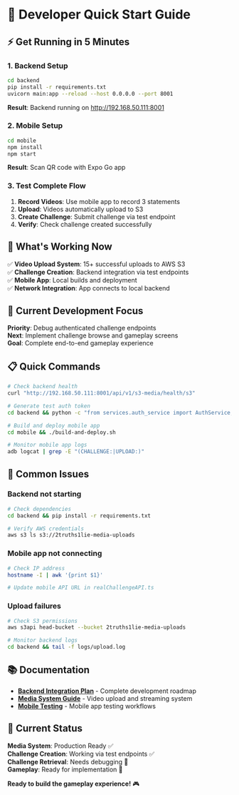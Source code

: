 # 🚀 Developer Quick Start Guide

## ⚡ Get Running in 5 Minutes

### 1. Backend Setup
```bash
cd backend
pip install -r requirements.txt
uvicorn main:app --reload --host 0.0.0.0 --port 8001
```
**Result**: Backend running on http://192.168.50.111:8001

### 2. Mobile Setup
```bash
cd mobile
npm install
npm start
```
**Result**: Scan QR code with Expo Go app

### 3. Test Complete Flow
1. **Record Videos**: Use mobile app to record 3 statements
2. **Upload**: Videos automatically upload to S3
3. **Create Challenge**: Submit challenge via test endpoint
4. **Verify**: Check challenge created successfully

## 🎯 What's Working Now

✅ **Video Upload System**: 15+ successful uploads to AWS S3  
✅ **Challenge Creation**: Backend integration via test endpoints  
✅ **Mobile App**: Local builds and deployment  
✅ **Network Integration**: App connects to local backend  

## 🔧 Current Development Focus

**Priority**: Debug authenticated challenge endpoints  
**Next**: Implement challenge browse and gameplay screens  
**Goal**: Complete end-to-end gameplay experience  

## 📋 Quick Commands

```bash
# Check backend health
curl "http://192.168.50.111:8001/api/v1/s3-media/health/s3"

# Generate test auth token
cd backend && python -c "from services.auth_service import AuthService; print(AuthService().create_access_token({'sub': 'test-user'}))"

# Build and deploy mobile app
cd mobile && ./build-and-deploy.sh

# Monitor mobile app logs
adb logcat | grep -E "(CHALLENGE:|UPLOAD:)"
```

## 🐛 Common Issues

### Backend not starting
```bash
# Check dependencies
cd backend && pip install -r requirements.txt

# Verify AWS credentials
aws s3 ls s3://2truths1lie-media-uploads
```

### Mobile app not connecting
```bash
# Check IP address
hostname -I | awk '{print $1}'

# Update mobile API URL in realChallengeAPI.ts
```

### Upload failures
```bash
# Check S3 permissions
aws s3api head-bucket --bucket 2truths1lie-media-uploads

# Monitor backend logs
cd backend && tail -f logs/upload.log
```

## 📚 Documentation

- **[Backend Integration Plan](../BACKEND_INTEGRATION_PLAN.md)** - Complete development roadmap
- **[Media System Guide](docs/MEDIA_SYSTEM_COMPLETE_GUIDE.md)** - Video upload and streaming system
- **[Mobile Testing](docs/mobile-testing.md)** - Mobile app testing workflows

## 🎯 Current Status

**Media System**: Production Ready ✅  
**Challenge Creation**: Working via test endpoints ✅  
**Challenge Retrieval**: Needs debugging 🔄  
**Gameplay**: Ready for implementation 🔄  

**Ready to build the gameplay experience!** 🎮
